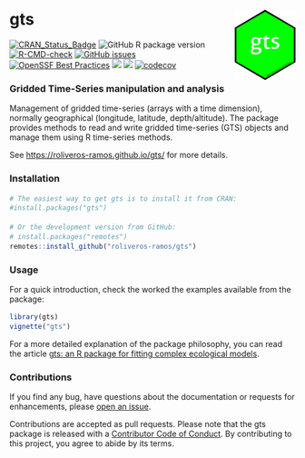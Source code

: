 
<!-- README.md is generated from README.Rmd. Please edit that file -->

# gts <a href="https://roliveros-ramos.github.io/gts/"><img src="man/figures/logo_small.png" align="right" height="124" /></a>

<!-- badges: start -->

[![CRAN_Status_Badge](http://www.r-pkg.org/badges/version/gts)](https://CRAN.R-project.org/package=gts)
![GitHub R package
version](https://img.shields.io/github/r-package/v/roliveros-ramos/gts?label=GitHub)
[![R-CMD-check](https://github.com/roliveros-ramos/gts/actions/workflows/R-CMD-check.yaml/badge.svg)](https://github.com/roliveros-ramos/gts/actions/workflows/R-CMD-check.yaml)
[![GitHub
issues](https://img.shields.io/github/issues/roliveros-ramos/gts)](https://github.com/roliveros-ramos/gts/issues)
[![OpenSSF Best
Practices](https://www.bestpractices.dev/projects/10585/badge)](https://www.bestpractices.dev/projects/10585)
[![](http://cranlogs.r-pkg.org/badges/gts)](https://CRAN.R-project.org/package=gts)
[![](http://cranlogs.r-pkg.org/badges/grand-total/gts)](https://CRAN.R-project.org/package=gts)
[![codecov](https://codecov.io/gh/roliveros-ramos/gts/graph/badge.svg?token=HELOL3WS4G)](https://app.codecov.io/gh/roliveros-ramos/gts)
<!-- badges: end -->

### Gridded Time-Series manipulation and analysis

Management of gridded time-series (arrays with a time dimension),
normally geographical (longitude, latitude, depth/altitude). The package
provides methods to read and write gridded time-series (GTS) objects and
manage them using R time-series methods.

See <https://roliveros-ramos.github.io/gts/> for more details.

### Installation

``` r
# The easiest way to get gts is to install it from CRAN:
#install.packages("gts")

# Or the development version from GitHub:
# install.packages("remotes")
remotes::install_github("roliveros-ramos/gts")
```

### Usage

For a quick introduction, check the worked the examples available from
the package:

``` r
library(gts)
vignette("gts")
```

For a more detailed explanation of the package philosophy, you can read
the article [gts: an R package for fitting complex ecological
models](https://doi.org/10.1111/2041-210X.14452).

### Contributions

If you find any bug, have questions about the documentation or requests
for enhancements, please [open an
issue](https://github.com/roliveros-ramos/gts/issues).

Contributions are accepted as pull requests. Please note that the gts
package is released with a [Contributor Code of
Conduct](https://www.contributor-covenant.org/version/2/1/code_of_conduct/).
By contributing to this project, you agree to abide by its terms.
